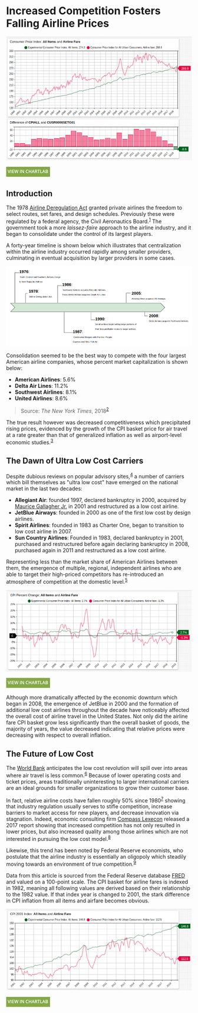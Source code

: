 # Increased Competition Fosters Falling Airline Prices

![](./images/air-1.png)

[![](../../research/images/new-button.png)](https://apps.axibase.com/chartlab/9be28417#fullscreen)

## Introduction

The 1978 [Airline Deregulation Act](https://www.gpo.gov/fdsys/pkg/STATUTE-92/pdf/STATUTE-92-Pg1705.pdf) granted private airlines the freedom to select routes, set fares, and design schedules. Previously these were regulated by a federal agency, the Civil Aeronautics Board.<sup>[1](https://www.archives.gov/research/guide-fed-records/groups/197.html)</sup> The government took a more *laissez-faire* approach to the airline industry, and it began to consolidate under the control of its largest players.

A forty-year timeline is shown below which illustrates that centralization within the airline industry occurred rapidly among smaller providers, culminating in eventual acquisition by larger providers in some cases.

![](./images/air-2.png)

Consolidation seemed to be the best way to compete with the four largest American airline companies, whose percent market capitalization is shown below:

* **American Airlines**: 5.6%
* **Delta Air Lines**: 11.2%
* **Southwest Airlines**: 8.1%
* **United Airlines**: 8.6%

> Source: *The New York Times*, 2018<sup>[2](https://markets.on.nytimes.com/research/markets/usmarkets/industry.asp?industry=52421)</sup>

<!-- markdownlint-disable MD101 -->

The true result however was decreased competitiveness which precipitated rising prices, evidenced by the growth of the CPI basket price for air travel at a rate greater than that of generalized inflation as well as airport-level economic studies.<sup>[3](http://faculty.haas.berkeley.edu/borenste/download/AERPP90AirMerge.pdf)</sup>

<!-- markdownlint-enable MD101 -->

## The Dawn of Ultra Low Cost Carriers

Despite dubious reviews on popular advisory sites,<sup>[4](https://www.airlinequality.com/airline-reviews/spirit-airlines/)</sup> a number of carriers which bill themselves as "ultra low cost" have emerged on the national market in the last two decades:

* **Allegiant Air**: founded 1997, declared bankruptcy in 2000, acquired by [Maurice Gallagher Jr.](https://gsm.ucdavis.edu/gallagher) in 2001 and restructured as a low cost airline.
* **JetBlue Airways**: founded in 2000 as one of the first low cost by design airlines.
* **Spirit Airlines**: founded in 1983 as Charter One, began to transition to low cost airline in 2007.
* **Sun Country Airlines**: Founded in 1983, declared bankruptcy in 2001, purchased and restructured before again declaring bankruptcy in 2008, purchased again in 2011 and restructured as a low cost airline.

Representing less than the market share of American Airlines between them, the emergence of multiple, regional, independent airlines who are able to target their high-priced competitors has re-introduced an atmosphere of competition at the domestic level.<sup>[5](https://www.forbes.com/sites/mikeboyd/2018/08/01/ultra-low-cost-carriers-are-the-new-wildcatter-airlines/#1b8aacf56340)</sup>

![](./images/air-5.png)

[![](../../research/images/new-button.png)](https://apps.axibase.com/chartlab/4a9a5aa3#fullscreen)

Although more dramatically affected by the economic downturn which began in 2008, the emergence of JetBlue in 2000 and the formation of additional low cost airlines throughout the decade have noticeably affected the overall cost of airline travel in the United States. Not only did the airline fare CPI basket grow less significantly than the overall basket of goods, the majority of years, the value decreased indicating that relative prices were decreasing with respect to overall inflation.

## The Future of Low Cost

The [World Bank](https://www.worldbank.org/) anticipates the low cost revolution will spill over into areas where air travel is less common.<sup>[6](https://openknowledge.worldbank.org/bitstream/handle/10986/20191/905860PUB0Box3014648028290Sep102014.pdf)</sup> Because of lower operating costs and ticket prices, areas traditionally uninteresting to larger international carriers are an ideal grounds for smaller organizations to grow their customer base.

In fact, relative airline costs have fallen roughly 50% since 1980<sup>[7](https://www.theatlantic.com/business/archive/2013/02/how-airline-ticket-prices-fell-50-in-30-years-and-why-nobody-noticed/273506/)</sup> showing that industry regulation usually serves to stifle competition, increase barriers to market access for new players, and decrease innovation via stagnation. Indeed, economic consulting firm [Compass Lexecon](http://www.compasslexecon.com/) released a 2017 report showing that increased competition has not only resulted in lower prices, but also increased quality among those airlines which are not interested in pursuing the low cost model.<sup>[8](http://darinlee.net/pdfs/airline_competition.pdf)</sup>

<!-- markdownlint-disable MD101 -->

Likewise, this trend has been noted by Federal Reserve economists, who postulate that the airline industry is essentially an oligopoly which steadily moving towards an environment of true competition.<sup>[9](https://research.stlouisfed.org/publications/page1-econ/2018/11/01/the-economics-of-flying-how-competitive-are-the-friendly-skies)</sup>

<!-- markdownlint-enable MD101 -->

Data from this article is sourced from the Federal Reserve database [FRED](https://fred.stlouisfed.org/) and valued on a 100-point scale. The CPI basket for airline fares is indexed in 1982, meaning all following values are derived based on their relationship to the 1982 value. If that index year is changed to 2001, the stark difference in CPI inflation from all items and airfare becomes obvious.

![](./images/air-7.png)

[![](../../research/images/new-button.png)](https://apps.axibase.com/chartlab/3bc4a5a7#fullscreen)
